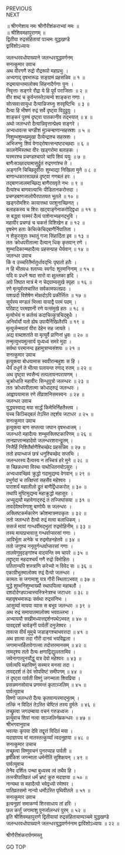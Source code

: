PREVIOUS  
NEXT  
  
॥ श्रीगणेशाय नमः श्रीगौरीशंकराभ्यां नमः ॥  
॥ श्रीशिवमहापुराणम् ॥  
द्वितीया रुद्रसंहितायां पञ्चमः युद्धखण्डे  
द्वाविंशोऽध्यायः  
  
  
जलन्धरवधोपाख्याने जलन्धरयुद्धवर्णनम्  
सनत्कुमार उवाच  
अथ वीरगणै रुद्रो रौद्ररूपो महाप्रभुः ।  
अभ्यगाद् वृषभारूढः सङ्‌ग्रामं प्रहसन्निव ॥ १ ॥  
रुद्रमायान्तमालोक्य सिंहनादैर्गणाः पुनः ।  
निवृत्ताः सङ्‌गरे रौद्रा ये हि पूर्वं पराजिताः ॥ २ ॥  
वीर शब्दं च कुर्वन्तस्तेऽप्यन्ये शाङ्‌करा गणाः ।  
सोत्सवाःसायुधा दैत्यान्निजघ्नुः शरवृष्टिभिः ॥ ३ ॥  
दैत्या हि भीषणं रुद्रं सर्वे दृष्ट्वा विदुद्रुवुः ।  
शाङ्‌करं पुरुषं दृष्ट्वा पातकानीव तद्‌भयात् ॥ ४ ॥  
अथो जलन्धरो दैत्यान्निवृत्तान्प्रेक्ष्य सङ्‌गरे ।  
अभ्यधावत्स चण्डीशं मुञ्चन्बाणान्सहस्रशः ॥ ५ ॥  
निशुम्भशुम्भप्रमुखा दैत्येन्द्राश्च सहस्रशः ।  
अभिजग्मुः शिवं वेगाद्‌रोषात्सन्दष्टदच्छदाः ॥ ६ ॥  
कालनेमिस्तथा वीरः खड्गरोमा बलाहकः ।  
घस्मरश्च प्रचण्डश्चापरे चापि शिवं ययुः ॥ ७ ॥  
बाणैःसञ्छादयामासुर्द्रुतं रुद्रगणांश्च ते ।  
अङ्‌गानि चिच्छिदुर्वीराः शुम्भाद्या निखिला मुने ॥ ८ ॥  
बाणान्धकारसञ्छन्नं दृष्ट्वा गणबलं हरः ।  
तद्‌बाणजालमाच्छिद्य बाणैराववृते नभः ॥ ९ ॥  
दैत्यांश्च बाणवात्याभिः पीडितानकरोत्तदा ।  
प्रचण्डबाणजालोघैरपातयत भूतले ॥ १० ॥  
खड्गरोमशिरः कायात्तथा परशुनाच्छिनत् ।  
बलाहकस्य च शिरः खट्वाङ्‌गेनाकरोद्द्विधा ॥ ११ ॥  
स बद्ध्वा घस्मरं दैत्यं पाशेनाभ्यहनद्‌भुवि ।  
महावीर प्रचण्डं च चकर्त्त विशिखेन ह ॥ १२ ॥  
वृषभेण हताः केचित्केचिद्‌बाणैर्निपातिता ।  
न शेकुरसुराः स्थातुं गजा सिंहार्दिता इव ॥ १३ ॥  
ततः क्रोधपरीतात्मा दैत्यान् धिक् कृतवान् रणे ।  
शुम्भादिकान्महादैत्यः प्रहसन्प्राह धैर्यवान् ॥ १४ ॥  
जलन्धर उवाच  
किं व उच्चरितैर्मातुर्धावद्‌भिः पृष्ठतो हतैः ।  
न हि भीतवधः श्लाघ्यः स्वर्गदः शूरमानिनाम् ॥ १५ ॥  
यदि वः प्रधने श्रदा सारो वा क्षुल्लका हृदि ।  
अग्रे तिष्ठत मात्रं मे न चेद्‌ग्राम्यसुखे स्पृहा ॥ १६ ॥  
रणे मृत्युर्वरश्चास्ति सर्वकामफलप्रदः ।  
यशःप्रदो विशेषेण मोक्षदोऽपि प्रकीर्त्तितः ॥ १७ ॥  
सूर्यस्य मण्डलं भित्त्वा यायाद्वै परमं पदम् ।  
परिव्राट् परमज्ञानी रणे यत्संमुखे हतः ॥ १८ ॥  
मृत्योर्भयं न कर्तव्यं कदाचित्कुत्रचिद्‌बुधैः ।  
अनिर्वार्यो यतो ह्येष उपायैर्निखिलैरपि ॥ १९ ॥  
मृत्युर्जन्मवतां वीरा देहेन सह जायते ।  
अद्य वाब्दशतांते वा मृत्युर्वै प्राणिनां ध्रुवः ॥ २० ॥  
तन्मृत्युभयमुत्सार्य युध्यध्वं समरे मुदा ।  
सर्वथा परमानन्द इहामुत्राप्यसंशयः ॥ २१ ॥  
सनत्कुमार उवाच  
इत्युक्त्वा बोधयामास स्ववीरान्बहुशः स हि ।  
धैर्यं दधुर्न ते भीत्या पलायन्त रणाद् रुतम् ॥ २२ ॥  
अथ दृष्ट्वा स्वसैन्यं तत्पलायनपरायणम् ।  
चुक्रोधाति महावीरः सिन्धुपुत्रो जलन्धरः ॥ २३ ॥  
ततः क्रोधपरीतात्मा क्रोधाद्‌रुद्रं जलन्धरः ।  
आह्वापयामास रणे तीव्राशनिसमस्वनः ॥ २४ ॥  
जलन्धर उवाच  
युद्ध्यस्वाद्य मया सार्द्धं किमेभिर्निहतैस्तव ।  
यच्च किञ्चिद्‌बलं तेऽस्ति तद्दर्शय जटाधर ॥ २५ ॥  
सनत्कुमार उवाच  
इत्युक्त्वा बाण सप्तत्या जघान वृषभध्वजम् ।  
जलन्धरो महादैत्यः शम्भुमक्लिष्टकारिणम् ॥ २६ ॥  
तानप्राप्तान्महादेवो जलन्धरशरान्द्रुतम् ।  
निजैर्हि निशितैर्बाणैश्चिच्छेद प्रहसन्निव ॥ २७ ॥  
ततो हयान्ध्वजं छत्रं धनुश्चिच्छेद सप्तभिः ।  
जलन्धरस्य दैत्यस्य न तच्चित्रं हरे मुने ॥ २८ ॥  
स च्छिन्नधन्वा विरथः पाथोधितनयोऽसुरः ।  
अभ्यधावच्छिवं क्रुद्धो गदामुद्यम्य वेगवान् ॥ २९ ॥  
प्रभुर्गदां च तत्क्षिप्तां सहसैव महेश्वरः ।  
पाराशर्यं महालीलो द्रुतं बाणैर्द्विधाकरोत् ॥ ३० ॥  
तथापि मुष्टिमुद्यम्य महाक्रुद्धो महासुरः ।  
अभ्युद्ययौ महावेगाद्‌रुद्रं तं तज्जिघांसया ॥ ३१ ॥  
तावदेवेश्वरेणाशु बाणोघैः स जलन्धरः ।  
अक्लिष्टकर्मकारेण क्रोशमात्रमपाकृतः ॥ ३२ ॥  
ततो जलन्धरो दैत्यो रुद्रं मत्वा बलाधिकम् ।  
ससर्ज मायां गान्धर्वीमद्‌भुतां रुद्रमोहिनीम् ॥ ३३ ॥  
तस्य मायाप्रभावात्तु गन्धर्वाप्सरसां गणाः ।  
आविर्भूता अनेके च रुद्रमोहनहेतवे ॥ ३४ ॥  
ततो जगुश्च ननृतुर्गन्धर्वाप्सरसां गणाः ।  
तालवेणुमृदङ्‌गांश्च वादयन्ति स्म चापरे ॥ ३५ ॥  
तद्दृष्ट्वा महदाश्चर्यं गणै रुद्रो विमोहितः ।  
पतितान्यपि शस्त्राणि करेभ्यो न विवेद सः ॥ ३६ ॥  
एकाग्रीभूतमालोक्य रुद्रं दैत्यो जलन्धरः ।  
कामतः स जगामाशु यत्र गौरी स्थिताऽभवत् ॥ ३७ ॥  
युद्धे शुम्भनिशुम्भाख्यौ स्थापयित्वा महाबलौ ।  
दशदोर्दण्डपञ्चास्यस्त्रिनेत्रश्च जटाधरः ॥ ३८ ॥  
महावृषभमारूढः सर्वथा रुद्रसंनिभः ।  
आसुर्य्या मायया व्यास स बभूव जलन्धरः ॥ ३९ ॥  
अथ रुद्रं समायातमालोक्य भववल्लभा ।  
अभ्याययौ सखीमध्यात्तद्दर्शनपथेऽभवत् ॥ ४० ॥  
यावद्ददर्श चार्वङ्‌गी पार्वतीं दनुजेश्वरः ।  
तावत्स वीर्यं मुमुचे जडाङ्‌गश्चाभवत्तदा ॥ ४१ ॥  
अथ ज्ञात्वा तदा गौरी दानवं भयविह्वला ।  
जगामान्तर्हितावेगात्सा तदोत्तरमानसम् ॥ ४२ ॥  
तामदृश्य ततो दैत्यः क्षणाद्विद्युल्लतामिव ।  
जवेनागात्पुनर्योद्धुं यत्र देवो महेश्वरः ॥ ४३ ॥  
पार्वत्यपि महाविष्णुं सस्मार मनसा तदा ।  
तावद्ददर्श तं देवं सोपविष्टं समीपगम् ॥ ४४ ॥  
तं दृष्ट्वा पार्वती विष्णुं जगन्माता शिवप्रिया ।  
प्रसन्नमनसोवाच प्रणमन्तं कृताञ्जलिम् ॥ ४५ ॥  
पार्वत्युवाच  
विष्णो जलन्धरो दैत्यः कृतवान्परमाद्‌भुतम् ।  
तत्किं न विदितं तेऽस्ति चेष्टितं तस्य दुर्मतेः ॥ ४६ ॥  
तच्छ्रुत्वा जगदम्बाया वचनं गरुडध्वजः ।  
प्रत्युवाच शिवां नत्वा साञ्जलिर्नम्रकन्धरः ॥ ४७ ॥  
श्रीभगवानुवाच  
भवत्याः कृपया देवि तद्वृत्तं विदितं मया ।  
यदाज्ञापय मां मातस्तत्कुर्य्यां त्वदनुज्ञया ॥ ४८ ॥  
सनत्कुमार उचाच  
तच्छ्रुत्वा विष्णुवचनं पुनरप्याह पार्वती ॥  
हृषीकेशं जगन्माता धर्मनीतिं सुशिक्षयन् । ४९ ॥  
पार्वत्युवाच  
तेनैव दर्शितः पन्था बुध्यस्व त्वं तथैव हि ।  
तत्स्त्रीपातिव्रतं धर्मं भ्रष्टं कुरु मदाज्ञया ॥ ५० ॥  
नान्यथा स महादैत्यो भवेद्वध्यो रमेश्वर ।  
पातिव्रतसमो नान्यो धर्मोऽस्ति पृथिवीतले ॥ ५१ ॥  
सनत्कुमार उवाच  
इत्यनुज्ञां समाकर्ण्य शिरसाधाय तां हरिः ।  
छल कर्त्तुं जगामाशु पुनर्जालन्धरं पुरम् ॥ ५२ ॥  
इति श्रीशिवमहापुराणे द्वितीयायां रुद्रसंहितायाम्पञ्चमे युद्धखण्डे  
जलन्धरवधोपाख्याने जलन्धरयुद्धवर्णनंनाम द्वाविंशोऽध्यायः ॥ २२ ॥  
  
  
श्रीगौरीशंकरार्पणमस्तु  
  
GO TOP
